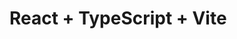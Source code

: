 # React + TypeScript + Vite

<!-- TWEAK VALIDATION BEHAVIOUR -->
<!-- Commit auth -->

<!-- IMPLEMENT FIREBASE -->
<!-- Do backend for auth with express.js and firebase for authentication -->

<!-- Continue with home -->
<!-- BE CRUD and firebase -->
<!-- **useContext for userData for hello msg and EditProfile Component -->
<!-- useEffect for api calls -->
